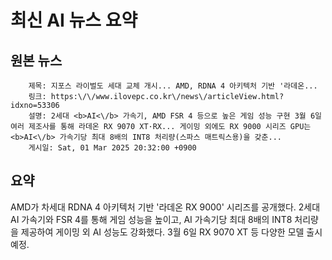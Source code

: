 # 최신 AI 뉴스 요약

## 원본 뉴스
		제목: 지포스 라이벌도 세대 교체 개시... AMD, RDNA 4 아키텍처 기반 '라데온...
		링크: https:\/\/www.ilovepc.co.kr\/news\/articleView.html?idxno=53306
		설명: 2세대 <b>AI<\/b> 가속기, AMD FSR 4 등으로 높은 게임 성능 구현 3월 6일 여러 제조사를 통해 라데온 RX 9070 XT·RX... 게이밍 외에도 RX 9000 시리즈 GPU는 <b>AI<\/b> 가속기당 최대 8배의 INT8 처리량(스파스 매트릭스용)을 갖춘... 
		게시일: Sat, 01 Mar 2025 20:32:00 +0900


## 요약
AMD가 차세대 RDNA 4 아키텍처 기반 '라데온 RX 9000' 시리즈를 공개했다. 2세대 AI 가속기와 FSR 4를 통해 게임 성능을 높이고, AI 가속기당 최대 8배의 INT8 처리량을 제공하여 게이밍 외 AI 성능도 강화했다. 3월 6일 RX 9070 XT 등 다양한 모델 출시 예정.
